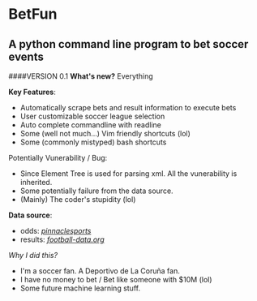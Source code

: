 # BetFun
## A python command line program to bet soccer events

####VERSION 0.1
__What's new?__
Everything

**Key Features**:
- Automatically scrape bets and result information to execute bets
- User customizable soccer league selection
- Auto complete commandline with readline 
- Some (well not much...) Vim friendly shortcuts (lol)
- Some (commonly mistyped) bash shortcuts

Potentially Vunerability / Bug:
- Since Element Tree is used for parsing xml. All the vunerability is inherited.
- Some potentially failure from the data source.
- (Mainly) The coder's stupidity (lol)

**Data source**:
- odds: [_pinnaclesports_](http://xml.pinnaclesports.com/ "Pinnacle")
- results: [_football-data.org_](http://api.football-data.org/index "Football-data")

_Why I did this?_
- I'm a soccer fan. A Deportivo de La Coruña fan.
- I have no money to bet / Bet like someone with $10M (lol)
- Some future machine learning stuff.
